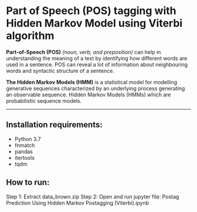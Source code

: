 # Part of Speech (POS) tagging with Hidden Markov Model using Viterbi algorithm

**Part-of-Speech (POS)** _(noun, verb, and preposition)_ can help in understanding the meaning of a text by identifying how different words are used in a sentence. POS can reveal a lot of information about neighbouring words and syntactic structure of a sentence.

**The Hidden Markov Models (HMM)** is a statistical model for modelling generative sequences characterized by an underlying process generating an observable sequence. Hidden Markov Models (HMMs) which are probabilistic sequence models.

---

## Installation requirements:
- Python 3.7
- fnmatch
- pandas
- itertools
- tqdm

## How to run:
Step 1: Extract data_brown.zip
Step 2: Open and run jupyter file: Postag Prediction Using Hidden Markov Postagging (Viterbi).ipynb
